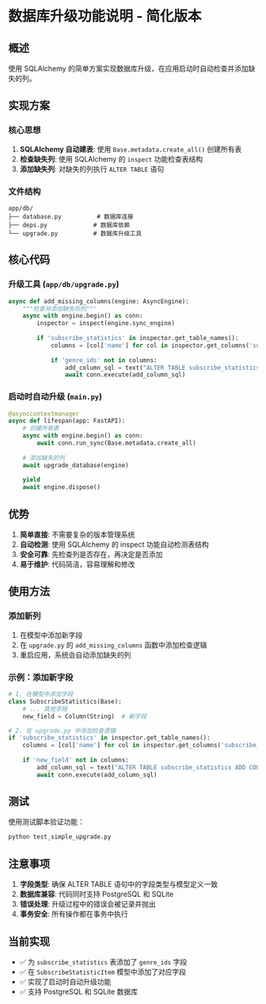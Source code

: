 # 数据库升级功能说明 - 简化版本

## 概述

使用 SQLAlchemy 的简单方案实现数据库升级，在应用启动时自动检查并添加缺失的列。

## 实现方案

### 核心思想

1. **SQLAlchemy 自动建表**: 使用 `Base.metadata.create_all()` 创建所有表
2. **检查缺失列**: 使用 SQLAlchemy 的 `inspect` 功能检查表结构
3. **添加缺失列**: 对缺失的列执行 `ALTER TABLE` 语句

### 文件结构

```
app/db/
├── database.py          # 数据库连接
├── deps.py             # 数据库依赖
└── upgrade.py          # 数据库升级工具
```

## 核心代码

### 升级工具 (`app/db/upgrade.py`)

```python
async def add_missing_columns(engine: AsyncEngine):
    """检查并添加缺失的列"""
    async with engine.begin() as conn:
        inspector = inspect(engine.sync_engine)
        
        if 'subscribe_statistics' in inspector.get_table_names():
            columns = [col['name'] for col in inspector.get_columns('subscribe_statistics')]
            
            if 'genre_ids' not in columns:
                add_column_sql = text("ALTER TABLE subscribe_statistics ADD COLUMN genre_ids VARCHAR")
                await conn.execute(add_column_sql)
```

### 启动时自动升级 (`main.py`)

```python
@asynccontextmanager
async def lifespan(app: FastAPI):
    # 创建所有表
    async with engine.begin() as conn:
        await conn.run_sync(Base.metadata.create_all)
    
    # 添加缺失的列
    await upgrade_database(engine)
    
    yield
    await engine.dispose()
```

## 优势

1. **简单直接**: 不需要复杂的版本管理系统
2. **自动检测**: 使用 SQLAlchemy 的 inspect 功能自动检测表结构
3. **安全可靠**: 先检查列是否存在，再决定是否添加
4. **易于维护**: 代码简洁，容易理解和修改

## 使用方法

### 添加新列

1. 在模型中添加新字段
2. 在 `upgrade.py` 的 `add_missing_columns` 函数中添加检查逻辑
3. 重启应用，系统会自动添加缺失的列

### 示例：添加新字段

```python
# 1. 在模型中添加字段
class SubscribeStatistics(Base):
    # ... 其他字段
    new_field = Column(String)  # 新字段

# 2. 在 upgrade.py 中添加检查逻辑
if 'subscribe_statistics' in inspector.get_table_names():
    columns = [col['name'] for col in inspector.get_columns('subscribe_statistics')]
    
    if 'new_field' not in columns:
        add_column_sql = text("ALTER TABLE subscribe_statistics ADD COLUMN new_field VARCHAR")
        await conn.execute(add_column_sql)
```

## 测试

使用测试脚本验证功能：

```bash
python test_simple_upgrade.py
```

## 注意事项

1. **字段类型**: 确保 ALTER TABLE 语句中的字段类型与模型定义一致
2. **数据库兼容**: 代码同时支持 PostgreSQL 和 SQLite
3. **错误处理**: 升级过程中的错误会被记录并抛出
4. **事务安全**: 所有操作都在事务中执行

## 当前实现

- ✅ 为 `subscribe_statistics` 表添加了 `genre_ids` 字段
- ✅ 在 `SubscribeStatisticItem` 模型中添加了对应字段
- ✅ 实现了启动时自动升级功能
- ✅ 支持 PostgreSQL 和 SQLite 数据库